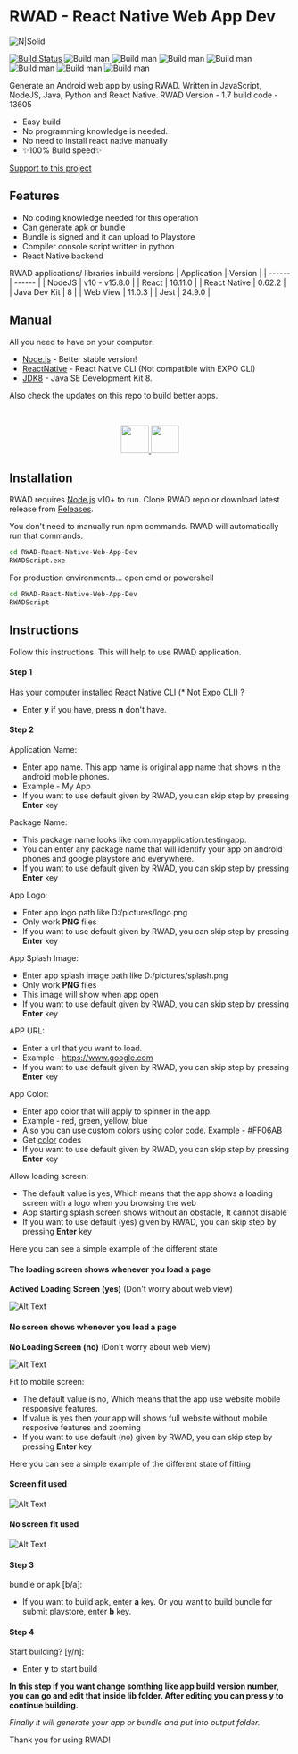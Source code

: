 ﻿# RWAD - React Native Web App Dev

![N|Solid](https://i.imgur.com/g2YHoL2.png)

[![Build Status](https://travis-ci.org/joemccann/dillinger.svg?branch=master)](https://travis-ci.org/joemccann/dillinger) ![Build man](https://img.shields.io/node/v/npm) ![Build man](https://img.shields.io/badge/Size-6.86%20MB-informational) ![Build man](https://img.shields.io/amo/stars/dustman) ![Build man](https://img.shields.io/github/last-commit/ThirashaPraween/RWAD-React-Native-Web-App-Dev) ![Build man](https://img.shields.io/badge/Version-1.7%20--%2013605-orange) ![Build man](https://img.shields.io/npm/v/npm) ![Build man](https://img.shields.io/badge/Developer-ThirashaPW-blueviolet)

Generate an Android web app by using RWAD. Written in JavaScript, NodeJS, Java, Python and React Native.
RWAD Version - 1.7 build code - 13605

- Easy build
- No programming knowledge is needed.
- No need to install react native manually
- ✨100% Build speed✨

[Support to this project](https://www.buymeacoffee.com/thirashapraween)

## Features


- No coding knowledge needed for this operation
- Can generate apk or bundle
- Bundle is signed and it can upload to Playstore
- Compiler console script written in python
- React Native backend


RWAD applications/ libraries inbuild versions
| Application | Version |
| ------ | ------ |
| NodeJS | v10 - v15.8.0 |
| React | 16.11.0 |
| React Native | 0.62.2 |
| Java Dev Kit | 8 |
| Web View | 11.0.3 |
| Jest | 24.9.0 |


## Manual

All you need to have on your computer:

- [Node.js](https://nodejs.org/) - Better stable version!
- [ReactNative](https://reactnative.dev/) - React Native CLI (Not compatible with EXPO CLI)
- [JDK8](https://www.oracle.com/java/technologies/javase/javase-jdk8-downloads.html) - Java SE Development Kit 8.

Also check the updates on this repo to build better apps.

<br>
<p align="center">
  <a href="https://www.buymeacoffee.com/thirashapraween">
      <img src="https://camo.githubusercontent.com/2ef5c63105d22716d9d093d2c8b77cd7aa9d540b/68747470733a2f2f63646e2e6275796d6561636f666665652e636f6d2f627574746f6e732f76322f64656661756c742d79656c6c6f772e706e67" height="50px"/>
  </a>
   <a href="https://www.patreon.com/thirasha">
      <img src="https://le-cdn.website-editor.net/05ce6571223a491289ae62de7892c2dd/dms3rep/multi/opt/Patreon-Button-2880w.png" height="50px"/>
  </a>
</p>

## Installation

RWAD requires [Node.js](https://nodejs.org/) v10+ to run.
Clone RWAD repo or download latest release from [Releases](https://github.com/ThirashaPraween/RWAD-React-Native-Web-App-Dev/releases).

You don't need to manually run npm commands. RWAD will automatically run that commands.

```sh
cd RWAD-React-Native-Web-App-Dev
RWADScript.exe
```

For production environments...
open cmd or powershell

```sh
cd RWAD-React-Native-Web-App-Dev
RWADScript
```

## Instructions

Follow this instructions. This will help to use RWAD application.

#### Step 1
Has your computer installed React Native CLI (* Not Expo CLI) ?
 - Enter **y** if you have, press **n** don't have. 

#### Step 2
Application Name:
 - Enter app name. This app name is original app name that shows in the android mobile phones.
 - Example - My App
 - If you want to use default given by RWAD, you can skip step by pressing **Enter** key

Package Name:
 - This package name looks like com.myapplication.testingapp.
 - You can enter any package name that will identify your app on android phones and google playstore and everywhere.
 - If you want to use default given by RWAD, you can skip step by pressing **Enter** key

App Logo:
 - Enter app logo path like D:/pictures/logo.png
 - Only work **PNG** files
 - If you want to use default given by RWAD, you can skip step by pressing **Enter** key

App Splash Image:
 - Enter app splash image path like D:/pictures/splash.png
 - Only work **PNG** files
 - This image will show when app open
 - If you want to use default given by RWAD, you can skip step by pressing **Enter** key

APP URL:
 - Enter a url that you want to load.
 - Example - https://www.google.com
 - If you want to use default given by RWAD, you can skip step by pressing **Enter** key

App Color:
 - Enter app color that will apply to spinner in the app.
 - Example - red, green, yellow, blue
 - Also you can use custom colors using color code. Example - #FF06AB
 - Get [color](https://htmlcolorcodes.com/color-picker/) codes
 - If you want to use default given by RWAD, you can skip step by pressing **Enter** key

Allow loading screen:
 - The default value is yes, Which means that the app shows a loading screen with a logo when you browsing the web
 - App starting splash screen shows without an obstacle, It cannot disable
 - If you want to use default (yes) given by RWAD, you can skip step by pressing **Enter** key

Here you can see a simple example of the different state
#### The loading screen shows whenever you load a page
**Actived Loading Screen (yes)** (Don't worry about web view)

![Alt Text](https://i.imgur.com/rzq2uVR.gif)

#### No screen shows whenever you load a page
**No Loading Screen (no)** (Don't worry about web view)

![Alt Text](https://i.imgur.com/3ZerALT.gif)


Fit to mobile screen:
 - The default value is no, Which means that the app use website mobile responsive features.
 - If value is yes then your app will shows full website without mobile resposive features and zooming
 - If you want to use default (no) given by RWAD, you can skip step by pressing **Enter** key

Here you can see a simple example of the different state of fitting
#### Screen fit used

![Alt Text](https://i.imgur.com/qcpdJF6.gif)

#### No screen fit used

![Alt Text](https://i.imgur.com/ZF9NDKZ.gif)

#### Step 3
bundle or apk [b/a]:
- If you want to build apk, enter **a** key. Or you want to build bundle for submit playstore, enter **b** key.

#### Step 4
Start building? [y/n]:
- Enter **y** to start build

**In this step if you want change somthing like app build version number, you can go and edit that inside lib folder. After editing you can press y to continue building.**

*Finally it will generate your app or bundle and put into output folder.*

Thank you for using RWAD!
